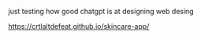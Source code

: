 just testing how good chatgpt is at designing web desing

https://crtlaltdefeat.github.io/skincare-app/
